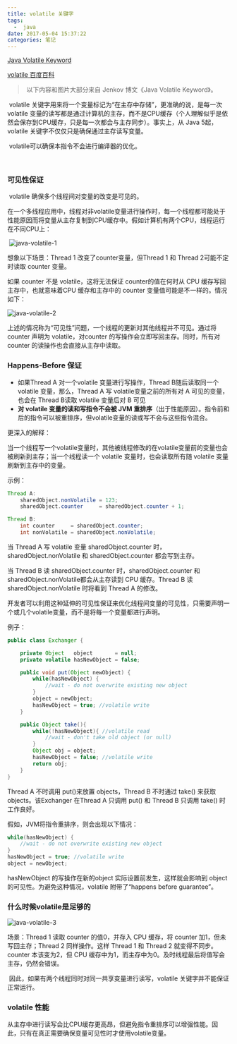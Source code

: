 ```yaml
---
title: volatile 关键字
tags:
  -  java
date: 2017-05-04 15:37:22
categories: 笔记
---
```


[Java Volatile Keyword](http://tutorials.jenkov.com/java-concurrency/volatile.html)

[volatile 百度百科](http://baike.baidu.com/link?url=2cwEUsbe2-5Vzfz5xX1LkjNBmp9bWa3T3DyxQuMI_06WwYSPkd2Ndp26j9ODcYwEdn0cL1FUK-n-O-G-z2wEO9UHrH0RcZCpOZHjia9LG6G)

> ​	以下内容和图片大部分来自 Jenkov 博文《Java Volatile Keyword》。

​	volatile 关键字用来将一个变量标记为“在主存中存储”，更准确的说，是每一次 volatile 变量的读写都是通过计算机的主存，而不是CPU缓存（个人理解似乎是依然会保存到CPU缓存，只是每一次都会与主存同步）。事实上，从 Java 5起，volatile 关键字不仅仅只是确保通过主存读写变量。

​	volatile可以确保本指令不会进行编译器的优化。

​	

### 可见性保证

​	volatile 确保多个线程间对变量的改变是可见的。

​	在一个多线程应用中，线程对非volatile变量进行操作时，每一个线程都可能处于性能原因而将变量从主存复制到CPU缓存中。假如计算机有两个CPU，线程运行在不同CPU上：

​	![java-volatile-1](https://ws1.sinaimg.cn/large/006tKfTcgy1finymzue67j30dy0brjry.jpg)

想象以下场景：Thread 1 改变了counter变量，但Thread 1 和 Thread 2可能不定时读取 counter 变量。

如果 counter 不是 volatile，这将无法保证 counter的值在何时从 CPU 缓存写回主存中，也就意味着CPU 缓存和主存中的 counter 变量值可能是不一样的。情况如下：

![java-volatile-2](https://ws4.sinaimg.cn/large/006tKfTcgy1finyn0u3sqj30d00b9gmb.jpg)

上述的情况称为“可见性”问题，一个线程的更新对其他线程并不可见。通过将 counter 声明为 volatile，对counter 的写操作会立即写回主存。同时，所有对 counter 的读操作也会直接从主存中读取。



### Happens-Before 保证

+ 如果Thread A 对一个volatile 变量进行写操作，Thread B随后读取同一个 volatile 变量，那么，Thread A 写 volatile变量之前的所有对 A 可见的变量，也会在 Thread B读取 volatile 变量后对 B 可见
+ **对 volatile 变量的读和写指令不会被 JVM 重排序**（出于性能原因）。指令前和后的指令可以被重排序，但volatile变量的读或写不会与这些指令混合。

更深入的解释：

​	当一个线程写一个volatile变量时，其他被线程修改的在volatile变量前的变量也会被刷新到主存；当一个线程读一个 volatile 变量时，也会读取所有随 volatile 变量刷新到主存中的变量。

示例：

```java
Thread A:
    sharedObject.nonVolatile = 123;
    sharedObject.counter     = sharedObject.counter + 1;

Thread B:
    int counter     = sharedObject.counter;
    int nonVolatile = sharedObject.nonVolatile;
```

当 Thread A  写 volatile 变量 sharedObject.counter 时，sharedObject.nonVolatile 和 sharedObject.counter 都会写到主存。

当 Thread B 读 sharedObject.counter 时，sharedObject.counter 和 sharedObject.nonVolatile都会从主存读到 CPU 缓存。Thread B 读 sharedObject.nonVolatile 时将看到 Thread A 的修改。

开发者可以利用这种延伸的可见性保证来优化线程间变量的可见性，只需要声明一个或几个volatile变量，而不是将每一个变量都进行声明。

例子：

```java
public class Exchanger {

    private Object   object       = null;
    private volatile hasNewObject = false;

    public void put(Object newObject) {
        while(hasNewObject) {
            //wait - do not overwrite existing new object
        }
        object = newObject;
        hasNewObject = true; //volatile write
    }

    public Object take(){
        while(!hasNewObject){ //volatile read
            //wait - don't take old object (or null)
        }
        Object obj = object;
        hasNewObject = false; //volatile write
        return obj;
    }
}
```

Thread A 不时调用 put()来放置 objects，Thread B	不时通过 take() 来获取objects。该Exchanger 在Thread A 只调用 put() 和 Thread B 只调用 take() 时工作良好。

 假如，JVM将指令重排序，则会出现以下情况：

```java
while(hasNewObject) {
    //wait - do not overwrite existing new object
}
hasNewObject = true; //volatile write
object = newObject;
```

hasNewObject 的写操作在新的object 实际设置前发生，这样就会影响到 object 的可见性。为避免这种情况，volatile 附带了“happens before guarantee”。



### 什么时候volatile是足够的

![java-volatile-3](https://ws2.sinaimg.cn/large/006tKfTcgy1finyn0cfo5j30cx0b8gma.jpg)

场景：Thread 1 读取 counter 的值0，并存入 CPU 缓存，将 counter 加1，但未写回主存；Thread 2 同样操作。这样 Thread 1 和 Thread 2 就变得不同步。counter 本该变为2，但 CPU 缓存中为1，而主存中为0。及时线程最后将值写会主存，仍然会错误。

​	因此，如果有两个线程同时对同一共享变量进行读写，volatile 关键字并不能保证正常运行。



### volatile 性能

​	从主存中进行读写会比CPU缓存更高昂，但避免指令重排序可以增强性能。因此，只有在真正需要确保变量可见性时才使用volatile变量。



























